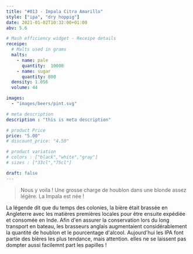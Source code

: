 ```yaml
---
title: "#013 - Impala Citra Amarillo"
style: ["ipa", "dry hoppig"]
date: 2021-01-02T10:32:00+01:00
abv: 5.6

# Mash efficiency widget - Receipe details
receipe:
  # Malts used in grams
  malts:
    - name: pale
      quantity:  10000
    - name: sugar
      quantity: 800
  density: 1.056
  volume: 44

images:
  - "images/beers/pint.svg"

# meta description
description : "this is meta description"

# product Price
price: "5.00"
# discount_price: "4.50"

# product variation
# colors : ["black","white","gray"]
# sizes : ["33cl","75cl"]

draft: false
---
```


> Nous y voila ! Une grosse charge de houblon dans une blonde assez légère. La Impala est née !

La légende dit que du temps des colonies, la bière était brassée en Angleterre avec les matières premières locales pour être ensuite expédiée et consomée en Inde. Afin d'en assurer la conservation lors du long transport en bateau, les brasseurs anglais augmentaient considérablement la quantité de houblon et le pourcentage d'alcool. Aujourd'hui les IPA font partie des bières les plus tendance, mais attention. elles ne se laissent pas dompter aussi facilemnt part les papilles !